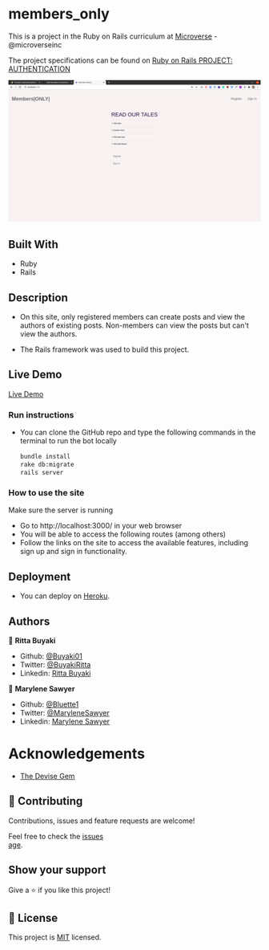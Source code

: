 # members_only

This is a project in the Ruby on Rails curriculum at [Microverse](https:www.microverse.org/) - @microverseinc

The project specifications can be found on [Ruby on Rails
PROJECT: AUTHENTICATION](https://www.theodinproject.com/courses/ruby-on-rails/lessons/authentication)

![demopage](./app/assets/images/screenshot.png)

## Built With
- Ruby
- Rails

## Description
- On this site, only registered members can create posts and view the authors of existing posts.
Non-members can view the posts but can't view the authors.

- The Rails framework was used to build this project.

## Live Demo

[Live Demo]()

### Run instructions 
-  You can clone the GitHub repo and type the following commands in the terminal to run the bot locally 
    ```
    bundle install
    rake db:migrate
    rails server
    ```

### How to use the site
Make sure the server is running
- Go to http://localhost:3000/ in your web browser
- You will be able to access the following routes (among others)
- Follow the links on the site to access the available features, including sign up and sign in functionality.

## Deployment
- You can deploy on [Heroku](https://devcenter.heroku.com/categories/ruby-support).

## Authors

👤 **Ritta Buyaki**
- Github: [@Buyaki01](https://github.com/Buyaki01)
- Twitter: [ @BuyakiRitta](https://twitter.com/BuyakiRitta)
- Linkedin: [Ritta Buyaki](https://www.linkedin.com/in/ritta-buyaki-b12904128/)

👤 **Marylene Sawyer**
- Github: [@Bluette1](https://github.com/Bluette1)
- Twitter: [@MaryleneSawyer](https://twitter.com/MaryleneSawyer)
- Linkedin: [Marylene Sawyer](https://www.linkedin.com/in/marylene-sawyer)


# Acknowledgements
- [The Devise Gem](https://github.com/heartcombo/devise)

## 🤝 Contributing

Contributions, issues and feature requests are welcome!

Feel free to check the [issues \
age](https://github.com/Bluette1/members_only/issues).

## Show your support

Give a ⭐️ if you like this project!

## 📝 License

This project is [MIT](https://opensource.org/licenses/MIT) licensed.
